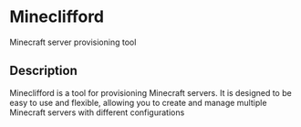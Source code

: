# Mineclifford

Minecraft server provisioning tool

## Description

Mineclifford is a tool for provisioning Minecraft servers. It is designed to be easy to use and flexible, allowing you to create and manage multiple Minecraft servers with different configurations
